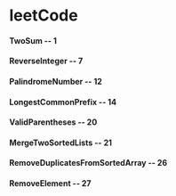 # leetCode

#### TwoSum -- 1
#### ReverseInteger -- 7
#### PalindromeNumber -- 12
#### LongestCommonPrefix -- 14
#### ValidParentheses -- 20
#### MergeTwoSortedLists -- 21
#### RemoveDuplicatesFromSortedArray -- 26
#### RemoveElement -- 27